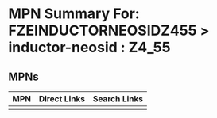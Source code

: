 



# MPN Summary For: FZEINDUCTORNEOSIDZ455 > inductor-neosid : Z4_55

## MPNs
  

|MPN|Direct Links|Search Links|
| :--- | :--- | :--- |
||||
